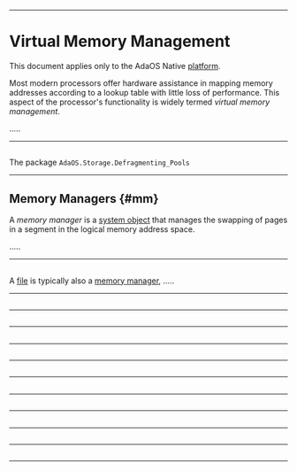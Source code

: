 -----------------------------------------------------------------------------------------------
# Virtual Memory Management

This document applies only to the AdaOS Native [platform](../pxcr/targets.md#plat). 

Most modern processors offer hardware assistance in mapping memory addresses according to a
lookup table with little loss of performance. This aspect of the processor's functionality is
widely termed _virtual memory management_. 



.....




-----------------------------------------------------------------------------------------------
## 

The package `AdaOS.Storage.Defragmenting_Pools`


-----------------------------------------------------------------------------------------------
## Memory Managers {#mm}

A _memory manager_ is a [system object](../objects/objects.md) that manages the swapping of
pages in a segment in the logical memory address space. 

.....




-----------------------------------------------------------------------------------------------
## 




A [file](../adaos/files.md) is typically also a [memory manager](#mm), .....







-----------------------------------------------------------------------------------------------
## 




-----------------------------------------------------------------------------------------------
## 




-----------------------------------------------------------------------------------------------
## 




-----------------------------------------------------------------------------------------------
## 




-----------------------------------------------------------------------------------------------
## 




-----------------------------------------------------------------------------------------------
## 




-----------------------------------------------------------------------------------------------
## 




-----------------------------------------------------------------------------------------------
## 




-----------------------------------------------------------------------------------------------
## 




-----------------------------------------------------------------------------------------------
## 




-----------------------------------------------------------------------------------------------
## 





